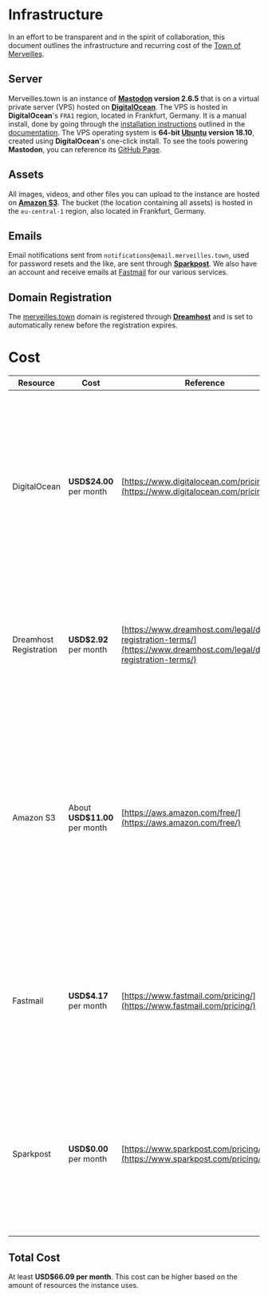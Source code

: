 # Infrastructure

In an effort to be transparent and in the spirit of collaboration, this document outlines the infrastructure and recurring cost of the [Town of Merveilles](https://merveilles.town).

## Server
Merveilles.town is an instance of **[Mastodon](https://joinmastodon.org) version 2.6.5** that is on a virtual private server (VPS) hosted on **[DigitalOcean](http://digitalocean.com/)**. The VPS is hosted in **DigitalOcean**'s `FRA1` region, located in Frankfurt, Germany. It is a manual install, done by going through the [installation instructions](https://docs.joinmastodon.org/administration/installation/) outlined in the [documentation](https://docs.joinmastodon.org/). The VPS operating system is **64-bit [Ubuntu](https://www.ubuntu.com/) version 18.10**, created using **DigitalOcean**'s one-click install. To see the tools powering **Mastodon**, you can reference its [GitHub Page](https://github.com/tootsuite/mastodon).

## Assets
All images, videos, and other files you can upload to the instance are hosted on **[Amazon S3](https://aws.amazon.com/s3/)**. The bucket (the location containing all assets) is hosted in the `eu-central-1` region, also located in Frankfurt, Germany.

## Emails
Email notifications sent from `notifications@email.merveilles.town`, used for password resets and the like, are sent through **[Sparkpost](https://www.sparkpost.com/)**.
We also have an account and receive emails at [Fastmail](https://fastmail.com/) for our various services.

## Domain Registration
The [merveilles.town](https://merveilles.town) domain is registered through **[Dreamhost](https://dreamhost.com/)** and is set to automatically renew before the registration expires.

# Cost
| Resource | Cost | Reference | Notes |
|----------|------|-----------|-------|
| DigitalOcean | **USD$24.00** per month | [https://www.digitalocean.com/pricing/](https://www.digitalocean.com/pricing/) | Droplets can be cheap, but Mastodon specifically needs at least 4Gb of memory to compile assets. I also have weekly backups enabled, which costs an extra 20% of the droplet cost. |
| Dreamhost Registration | **USD$2.92** per month | [https://www.dreamhost.com/legal/domain-registration-terms/](https://www.dreamhost.com/legal/domain-registration-terms/) | The `.town` top-level domain (TLD) is a bit more expensive to register than other TLDs, which costs USD$34.99 per year.. |
| Amazon S3 | About **USD$11.00** per month | [https://aws.amazon.com/free/](https://aws.amazon.com/free/) | The instance is currently on the free tier of S3, but you only pay as much as you use, which is based on the number of variables. The current amount is based on the cost from the last few months of use. |
| Fastmail | **USD$4.17** per month | [https://www.fastmail.com/pricing/](https://www.fastmail.com/pricing/) | We need to have the Standard tier so that we can use our own domain. We pay for the yearly license, $50/year, which works out to be |
| Sparkpost | **USD$0.00** per month | [https://www.sparkpost.com/pricing/](https://www.sparkpost.com/pricing/) |  The free tier of SparkPost allows for 15000 emails sent per month, which we should be able to comfortably stay below with a smaller number of users. |

## Total Cost
At least **USD$66.09 per month**. This cost can be higher based on the amount of resources the instance uses.
